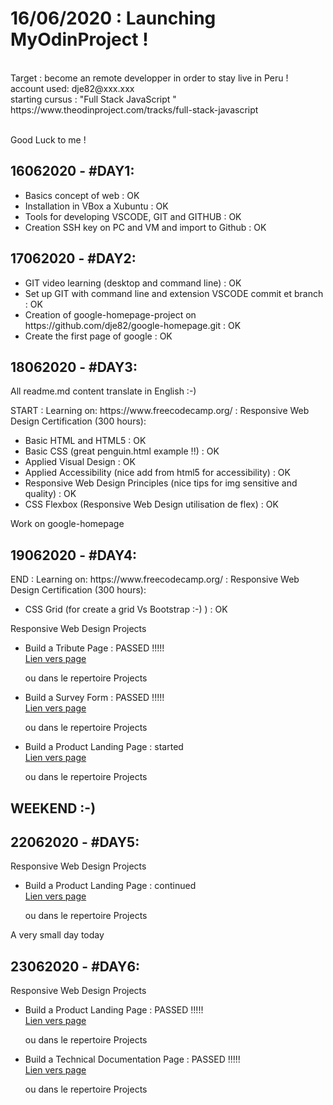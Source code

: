 <h1>16/06/2020 :    Launching MyOdinProject ! </h1><br>
                Target : become an remote developper in order to stay live in Peru ! <br>
account used: dje82@xxx.xxx <br>
starting cursus : "Full Stack JavaScript " <br>
https://www.theodinproject.com/tracks/full-stack-javascript <br><br>

Good Luck  to me !<br>

<h2>16062020 - #DAY1:</h2>
    <ul>
        <li>Basics concept of web : OK</li>
        <li>Installation in VBox a Xubuntu : OK</li>
        <li>Tools for developing  VSCODE,  GIT and GITHUB : OK</li>
        <li>Creation SSH key on  PC and VM and import to Github : OK</li>
    </ul>

<h2>17062020 - #DAY2:</h2>
    <ul>
        <li>GIT video learning (desktop and command line) : OK</li>
        <li>Set up GIT with command line and extension VSCODE commit et branch : OK</li>
        <li>Creation of google-homepage-project on https://github.com/dje82/google-homepage.git : OK</li>
        <li>Create the first page of google : OK</li>
    </ul>

<h2>18062020 - #DAY3:</h2>
    <p>All readme.md content translate in English :-)</p>
    <p>START : Learning on: https://www.freecodecamp.org/ : Responsive Web Design Certification (300 hours):</p>
        <ul>
            <li>Basic HTML and HTML5 : OK</li>
            <li>Basic CSS (great penguin.html example !!) : OK</li>
            <li>Applied Visual Design : OK</li>
            <li>Applied Accessibility (nice add from html5 for accessibility) : OK</li>
            <li>Responsive Web Design Principles (nice tips for img sensitive and quality) : OK</li>
            <li>CSS Flexbox (Responsive Web Design utilisation de flex) : OK</li>
        </ul>
    <p>Work on google-homepage</p>

<h2>19062020 - #DAY4:</h2>
    <p>END : Learning on: https://www.freecodecamp.org/ : Responsive Web Design Certification (300 hours):</p>
        <ul>
            <li>CSS Grid (for create a grid Vs Bootstrap :-) ) : OK </li>
        </ul>
    <p>Responsive Web Design Projects</p>
        <ul>
            <li>Build a Tribute Page : PASSED !!!!!</li>
            <a href="https://codepen.io/dje82/pen/qBbRQYM" target="_blank">Lien vers page</a>
            <p>ou dans le repertoire Projects</p>
            <li>Build a Survey Form : PASSED !!!!!</li>
            <a href="https://codepen.io/dje82/pen/JjGEwbq" target="_blank">Lien vers page</a>
            <p>ou dans le repertoire Projects</p>
            <li>Build a Product Landing Page : started</li>
            <a href="https://codepen.io/dje82/pen/bGEgzdK" target="_blank">Lien vers page</a>
            <p>ou dans le repertoire Projects</p>
        </ul>

<h2>WEEKEND :-) </h2>

<h2>22062020 - #DAY5:</h2>
    <p>Responsive Web Design Projects</p>
        <ul>
            <li>Build a Product Landing Page : continued </li>
            <a href="https://codepen.io/dje82/pen/bGEgzdK" target="_blank">Lien vers page</a>
            <p>ou dans le repertoire Projects</p>
        </ul>
    <p>A very small day today</p>

<h2>23062020 - #DAY6:</h2>
    <p>Responsive Web Design Projects</p>
        <ul>
            <li>Build a Product Landing Page : PASSED !!!!! </li>
            <a href="https://codepen.io/dje82/pen/bGEgzdK" target="_blank">Lien vers page</a>
            <p>ou dans le repertoire Projects</p>
            <li>Build a Technical Documentation Page :  PASSED !!!!!  </li>
            <a href="https://codepen.io/dje82/pen/ZEQKMYK" target="_blank">Lien vers page</a>
            <p>ou dans le repertoire Projects</p>
        </ul>